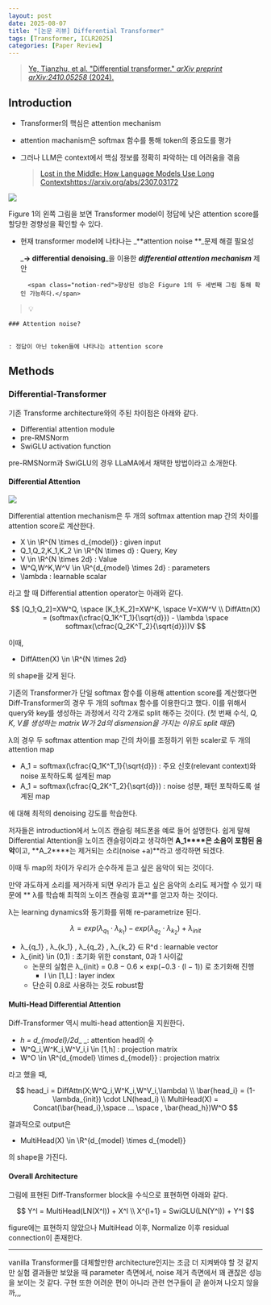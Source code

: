 ```yaml
---
layout: post
date: 2025-08-07
title: "[논문 리뷰] Differential Transformer"
tags: [Transformer, ICLR2025]
categories: [Paper Review]
---
```


> [Ye, Tianzhu, et al. "Differential transformer." ](https://arxiv.org/abs/2410.05258)[_arXiv preprint arXiv:2410.05258_](https://arxiv.org/abs/2410.05258)[ (2024).](https://arxiv.org/abs/2410.05258)



## Introduction

- Transformer의 핵심은 attention mechanism
- attention machanism은 softmax 함수를 통해 token의 중요도를 평가
- 그러나 LLM은 context에서 핵심 정보를 정확히 파악하는 데 어려움을 겪음

	> [Lost in the Middle: How Language Models Use Long Contextshttps://arxiv.org/abs/2307.03172](https://arxiv.org/abs/2307.03172)


![](https://prod-files-secure.s3.us-west-2.amazonaws.com/542b861c-36a8-4051-84e5-8804b6728dba/9083ea56-691a-4752-ae26-47f403431ac8/image.png?X-Amz-Algorithm=AWS4-HMAC-SHA256&X-Amz-Content-Sha256=UNSIGNED-PAYLOAD&X-Amz-Credential=ASIAZI2LB466Y4NPOPEX%2F20251003%2Fus-west-2%2Fs3%2Faws4_request&X-Amz-Date=20251003T220055Z&X-Amz-Expires=3600&X-Amz-Security-Token=IQoJb3JpZ2luX2VjELb%2F%2F%2F%2F%2F%2F%2F%2F%2F%2FwEaCXVzLXdlc3QtMiJHMEUCIC5Kh23VO7uCGz5E0YLqxBLU5edIlYDynjcLX4GeSe9NAiEA2wpipIWORKx04j3OfDZAkBGiKpyLftnjvIzYMY4u44Mq%2FwMITxAAGgw2Mzc0MjMxODM4MDUiDMH2xejg1IeGYV1jXCrcAwb9CmD%2BxFHbL1j0tyuM3DkJWrM7iutk%2FyjaROfvyBCnukX7s721lSBD%2Fjf8M9qhi4efU6pl2b8U5zniLqARzHUoH0jtTN4im62aa05qdd3%2Fn8Q7tGcrAMW%2FN4ZJW8gUMf2l%2FDyEDALO7rG8Y63NILh1GXox9p73TZipAb3Q3cIg8kO3Gvv53S8SfRFIyGql2ihMAEnaFDKTWOA30GVS57T9PezswrTJoUoi22nFEh2fQ7huv8Ar0tjLUFwccu8ryv6RhT0DVOqDEmzxmIZnT1pWLutqKuWd4hJTplyvfAY4ZgPc%2B0GnDyvxFz%2BxPeRMPA8%2FczEsxZw0GMUkUTpGPaPituiGdHJU85egOntbk%2FnZQ%2BvUYDltITDtkJTYpABfipAFBpVHrNrxxWPRn1jT5hfsIALWkzTQK%2BzzN%2BWWnHQ0N9lE0EvTMl4Xv5I71a0W6nSWcUM%2ForO6F3WAosTEi3N%2FEeCh80%2FGchy3l1xQA%2BXmBWpxMfKRgWbiKhoGB7qikhGUCTANrPAnDWD0%2F%2FM%2Bxb8xTH5xeph5izneLBRY0qhwu3BC3A8nIo72mqYFn6stzcklEZ4mfPu39CMS3M6530HZo5BQbI3HqbuL4Op6qTtnAvI%2FTRGQTtxrpDRZMIyOgccGOqUBMMUHRk5e7NufF399n08DkW1%2FWqwBWNq8Pu7JAWBtLoQpXnO8EU8ee28Hc4Ti9%2BcJ6SklXL7yW7v%2BZ3rjuBEgHFG5IGxoE7d8gVB4%2FxZX0mqHUbVabNEtiJFCOYH8pM1j3aIp3Bs%2F9EHwUnTbUvsEyPFTWsJR9tMPNB9%2F4KcQDBOI4RKCIUkJlgOqws4HSDj%2FxaxNmcOGXXi26XZf31xSVQNbHqHH&X-Amz-Signature=c0ba7802f841c04d38fd5619fae954b5b4d93967d551bcc9d66fc98d187681a3&X-Amz-SignedHeaders=host&x-amz-checksum-mode=ENABLED&x-id=GetObject)


Figure 1의 왼쪽 그림을 보면 Transformer model이 정답에 낮은 attention score를 할당한 경향성을 확인할 수 있다.

- 현재 transformer model에 나타나는 _**attention noise **_문제 해결 필요성

	_**→ differential denoising**_을 이용한 _**differential attention mechanism**_ 제안


		<span class="notion-red">향상된 성능은 Figure 1의 두 세번째 그림 통해 확인 가능하다.</span>


> 💡 


	### Attention noise?


	: 정답이 아닌 token들에 나타나는 attention score



## Methods



### Differential-Transformer


기존 Transforme architecture와의 주된 차이점은 아래와 같다.

- Differential attention module
- pre-RMSNorm
- SwiGLU activation function

pre-RMSNorm과 SwiGLU의 경우 LLaMA에서 채택한 방법이라고 소개한다.



#### Differential Attention


![](https://prod-files-secure.s3.us-west-2.amazonaws.com/542b861c-36a8-4051-84e5-8804b6728dba/116d70b2-1963-4810-9167-f4c7d8a06e8f/image.png?X-Amz-Algorithm=AWS4-HMAC-SHA256&X-Amz-Content-Sha256=UNSIGNED-PAYLOAD&X-Amz-Credential=ASIAZI2LB466Y4NPOPEX%2F20251003%2Fus-west-2%2Fs3%2Faws4_request&X-Amz-Date=20251003T220055Z&X-Amz-Expires=3600&X-Amz-Security-Token=IQoJb3JpZ2luX2VjELb%2F%2F%2F%2F%2F%2F%2F%2F%2F%2FwEaCXVzLXdlc3QtMiJHMEUCIC5Kh23VO7uCGz5E0YLqxBLU5edIlYDynjcLX4GeSe9NAiEA2wpipIWORKx04j3OfDZAkBGiKpyLftnjvIzYMY4u44Mq%2FwMITxAAGgw2Mzc0MjMxODM4MDUiDMH2xejg1IeGYV1jXCrcAwb9CmD%2BxFHbL1j0tyuM3DkJWrM7iutk%2FyjaROfvyBCnukX7s721lSBD%2Fjf8M9qhi4efU6pl2b8U5zniLqARzHUoH0jtTN4im62aa05qdd3%2Fn8Q7tGcrAMW%2FN4ZJW8gUMf2l%2FDyEDALO7rG8Y63NILh1GXox9p73TZipAb3Q3cIg8kO3Gvv53S8SfRFIyGql2ihMAEnaFDKTWOA30GVS57T9PezswrTJoUoi22nFEh2fQ7huv8Ar0tjLUFwccu8ryv6RhT0DVOqDEmzxmIZnT1pWLutqKuWd4hJTplyvfAY4ZgPc%2B0GnDyvxFz%2BxPeRMPA8%2FczEsxZw0GMUkUTpGPaPituiGdHJU85egOntbk%2FnZQ%2BvUYDltITDtkJTYpABfipAFBpVHrNrxxWPRn1jT5hfsIALWkzTQK%2BzzN%2BWWnHQ0N9lE0EvTMl4Xv5I71a0W6nSWcUM%2ForO6F3WAosTEi3N%2FEeCh80%2FGchy3l1xQA%2BXmBWpxMfKRgWbiKhoGB7qikhGUCTANrPAnDWD0%2F%2FM%2Bxb8xTH5xeph5izneLBRY0qhwu3BC3A8nIo72mqYFn6stzcklEZ4mfPu39CMS3M6530HZo5BQbI3HqbuL4Op6qTtnAvI%2FTRGQTtxrpDRZMIyOgccGOqUBMMUHRk5e7NufF399n08DkW1%2FWqwBWNq8Pu7JAWBtLoQpXnO8EU8ee28Hc4Ti9%2BcJ6SklXL7yW7v%2BZ3rjuBEgHFG5IGxoE7d8gVB4%2FxZX0mqHUbVabNEtiJFCOYH8pM1j3aIp3Bs%2F9EHwUnTbUvsEyPFTWsJR9tMPNB9%2F4KcQDBOI4RKCIUkJlgOqws4HSDj%2FxaxNmcOGXXi26XZf31xSVQNbHqHH&X-Amz-Signature=cea26dc204ebc09df8bbbea350fb6fe370d2be9ec69d447e535e7140ea59a545&X-Amz-SignedHeaders=host&x-amz-checksum-mode=ENABLED&x-id=GetObject)


Differential attention mechanism은 두 개의 softmax attention map 간의 차이를 attention score로 계산한다.

- X \in \R^{N \times d\_{model}} : given input
- Q\_1,Q\_2,K\_1,K\_2 \in \R^{N \times d} : Query, Key
- V \in \R^{N \times 2d} : Value
- W^Q,W^K,W^V \in \R^{d\_{model} \times 2d} : parameters
- \lambda : learnable scalar

라고 할 때 Differential attention operator는 아래와 같다.


$$
[Q_1;Q_2]=XW^Q, \space [K_1;K_2]=XW^K, \space V=XW^V \\
DiffAttn(X) = (softmax(\cfrac{Q_1K^T_1}{\sqrt{d}}) - \lambda \space softmax(\cfrac{Q_2K^T_2}{\sqrt{d}}))V
$$


이때,

- DiffAtten(X) \in \R^{N \times 2d}

의 shape을 갖게 된다.


기존의 Transformer가 단일 softmax 함수를 이용해 attention score를 계산했다면 Diff-Transformer의 경우 두 개의 softmax 함수를 이용한다고 했다. 이를 위해서 query와 key를 생성하는 과정에서 각각 2개로 split 해주는 것이다. <span class="notion-red">(첫 번째 수식, </span><span class="notion-red">_Q, K, V를 생성하는 matrix W가 2d의 dismension을 가지는 이유도 split 때문_</span><span class="notion-red">)</span>


 λ의 경우 두 softmax attention map 간의 차이를 조정하기 위한 scaler로 두 개의 attention map

- A\_1 = softmax(\cfrac{Q\_1K^T\_1}{\sqrt{d}}) : 주요 신호(relevant context)와 noise 포착하도록 설계된 map
- A\_1 = softmax(\cfrac{Q\_2K^T\_2}{\sqrt{d}}) : noise 성분, 패턴 포착하도록 설계된 map 

에 대해 최적의 denoising 강도를 학습한다.


저자들은 introduction에서 노이즈 캔슬링 헤드폰을 예로 들어 설명한다. 쉽게 말해 Differential Attention을 노이즈 캔슬링이라고 생각하면 **A\_1****은 소음이 포함된 음악**이고, **A\_2****는 제거되는 소리(noise +a)**라고 생각하면 되겠다. 


이때 두 map의 차이가 우리가 순수하게 듣고 싶은 음악이 되는 것이다. 


만약 과도하게 소리를 제거하게 되면 우리가 듣고 싶은 음악의 소리도 제거할 수 있기 때문에 ** λ를 학습해 최적의 노이즈 캔슬링 효과**를 얻고자 하는 것이다.


λ는 learning dynamics와 동기화를 위해 re-parametrize 된다.


$$
\lambda = exp(\lambda_{q_1} \cdot \lambda_{k_1}) - exp(\lambda_{q_2} \cdot \lambda_{k_2}) + \lambda_{init}
$$

- λ\_{q\_1} , λ\_{k\_1} , λ\_{q\_2} , λ\_{k\_2} ∈ R^d : learnable vector
- λ\_{init} \in (0,1) : 초기화 위한 constant, 0과 1 사이값
	- 논문의 실험은 λ\_{init} = 0.8 − 0.6 × exp(−0.3 · (l − 1)) 로 초기화해 진행
		- l \in [1,L] : layer index
	- 단순히 0.8로 사용하는 것도 robust함


#### **Multi-Head Differential Attention**


Diff-Transformer 역시 multi-head attention을 지원한다.

- _h = d\_{model}/2d__ _: attention head의 수
- W^Q\_i,W^K\_i,W^V\_i,i \in [1,h] : projection matrix
- W^O \in \R^{d\_{model} \times d\_{model}} : projection matrix

라고 했을 때,


$$
head_i = DiffAttn(X;W^Q_i,W^K_i,W^V_i,\lambda) \\
\bar{head_i} = (1-\lambda_{init}) \cdot LN(head_i) \\
MultiHead(X) = Concat(\bar{head_i},\space ... \space , \bar{head_h})W^O
$$


결과적으로 output은

- MultiHead(X) \in \R^{d\_{model} \times d\_{model}}

의 shape을 가진다.



#### Overall Architecture


그림에 표현된 Diff-Transformer block을 수식으로 표현하면 아래와 같다.


$$
Y^l = MultiHead(LN(X^l)) + X^l \\
X^{l+1} = SwiGLU(LN(Y^l)) + Y^l
$$


figure에는 표현하지 않았으나 MultiHead 이후, Normalize 이후 residual connection이 존재한다.


---


vanilla Transformer를 대체할만한 architecture인지는 조금 더 지켜봐야 할 것 같지만 실험 결과들만 보았을 때 parameter 측면에서, noise 제거 측면에서 꽤 괜찮은 성능을 보이는 것 같다. 구현 또한 어려운 편이 아니라 관련 연구들이 곧 쏟아져 나오지 않을까,,,

